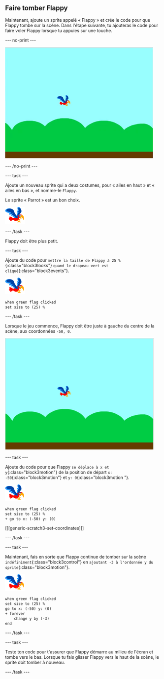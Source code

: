 ## Faire tomber Flappy

Maintenant, ajoute un sprite appelé « Flappy » et crée le code pour que Flappy tombe sur la scène. Dans l'étape suivante, tu ajouteras le code pour faire voler Flappy lorsque tu appuies sur une touche.

--- no-print ---

![animation de chute flappy](images/flappy-falling.gif)

--- /no-print ---

--- task ---

Ajoute un nouveau sprite qui a deux costumes, pour « ailes en haut » et « ailes en bas », et nomme-le `Flappy`.

Le sprite « Parrot » est un bon choix.

![sprite perroquet](images/flappy-sprite.png)

--- /task ---

Flappy doit être plus petit.

--- task ---

Ajoute du code pour `mettre la taille de Flappy à 25 %`{:class="block3looks"} `quand le drapeau vert est cliqué`{:class="block3events"}.

![sprite perroquet](images/flappy-sprite.png)

```blocks3
when green flag clicked
set size to (25) %
```

--- /task ---

Lorsque le jeu commence, Flappy doit être juste à gauche du centre de la scène, aux coordonnées `-50, 0`.

![flappy montré à la position de départ](images/flappy-starting-position.png)

--- task ---

Ajoute du code pour que Flappy `se déplace à x et y`{:class="block3motion"} de la position de départ `x: -50`{:class="block3motion"} et `y: 0`{:class="block3motion "}.

![sprite perroquet](images/flappy-sprite.png)

```blocks3
when green flag clicked
set size to (25) %
+ go to x: (-50) y: (0)
```

[[[generic-scratch3-set-coordinates]]]

--- /task ---

--- task ---

Maintenant, fais en sorte que Flappy continue de tomber sur la scène `indéfiniment`{:class="block3control"} en `ajoutant -3 à l'ordonnée y du sprite`{:class="block3motion"}.

![sprite perroquet](images/flappy-sprite.png)

```blocks3
when green flag clicked
set size to (25) %
go to x: (-50) y: (0)
+ forever 
    change y by (-3)
end
```

--- /task ---

--- task ---

Teste ton code pour t'assurer que Flappy démarre au milieu de l'écran et tombe vers le bas. Lorsque tu fais glisser Flappy vers le haut de la scène, le sprite doit tomber à nouveau.

--- /task ---
